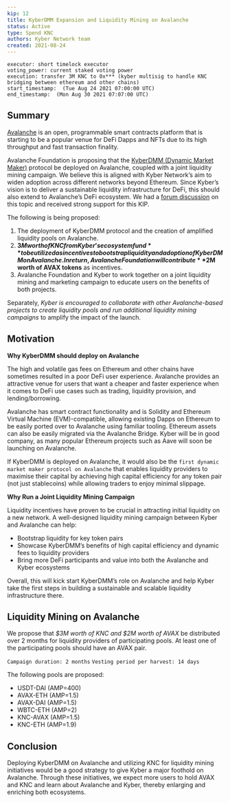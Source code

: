 ```yaml
---
kip: 12
title: KyberDMM Expansion and Liquidity Mining on Avalanche
status: Active
type: Spend KNC
authors: Kyber Network team
created: 2021-08-24
---
```


```
executor: short timelock executor
voting_power: current staked voting power
execution: transfer 3M KNC to 0x*** (kyber multisig to handle KNC bridging between ethereum and other chains)
start_timestamp:  (Tue Aug 24 2021 07:00:00 UTC)
end_timestamp:  (Mon Aug 30 2021 07:07:00 UTC)

```
## Summary

[Avalanche](https://www.avax.network/) is an open, programmable smart contracts platform that is starting to be a popular venue for DeFi Dapps and NFTs due to its high throughput and fast transaction finality.

Avalanche Foundation is proposing that the [KyberDMM (Dynamic Market Maker)](https://dmm.exchange/#/about) protocol be deployed on Avalanche, coupled with a joint liquidity mining campaign. We believe this is aligned with Kyber Network’s aim to widen adoption across different networks beyond Ethereum. Since Kyber’s vision is to deliver a sustainable liquidity infrastructure for DeFi, this should also extend to Avalanche’s DeFi ecosystem. We had a [forum discussion](https://gov.kyber.org/t/kyberdmm-deployment-and-joint-liquidity-mining-on-avalanche/315) on this topic and received strong support for this KIP.

The following is being proposed:
1. The deployment of KyberDMM protocol and the creation of amplified liquidity pools on Avalanche.
2. **$3M worth of KNC from Kyber’s ecosystem fund** to be utilized as incentives to bootstrap   liquidity and adoption of KyberDMM on Avalanche. In return, Avalanche Foundation will contribute **$2M worth of AVAX tokens** as incentives.
3. Avalanche Foundation and Kyber to work together on a joint liquidity mining and marketing campaign to educate users on the benefits of both projects.

Separately, *Kyber is encouraged to collaborate with other Avalanche-based projects to create liquidity pools and run additional liquidity mining campaigns* to amplify the impact of the launch.

## Motivation

**Why KyberDMM should deploy on Avalanche** 

The high and volatile gas fees on Ethereum and other chains have sometimes resulted in a poor DeFi user experience. Avalanche provides an attractive venue for users that want a cheaper and faster experience when it comes to DeFi use cases such as trading, liquidity provision, and lending/borrowing.

Avalanche has smart contract functionality and is Solidity and Ethereum Virtual Machine (EVM)-compatible, allowing existing Dapps on Ethereum to be easily ported over to Avalanche using familiar tooling. Ethereum assets can also be easily migrated via the Avalanche Bridge. Kyber will be in good company, as many popular Ethereum projects such as Aave will soon be launching on Avalanche.

If KyberDMM is deployed on Avalanche, it would also be the `first dynamic market maker protocol on Avalanche` that enables liquidity providers to maximise their capital by achieving high capital efficiency for any token pair (not just stablecoins) while allowing traders to enjoy minimal slippage.

**Why Run a Joint Liquidity Mining Campaign**

Liquidity incentives have proven to be crucial in attracting initial liquidity on a new network. 
A well-designed liquidity mining campaign between Kyber and Avalanche can help:
* Bootstrap liquidity for key token pairs
* Showcase KyberDMM’s benefits of high capital efficiency and dynamic fees to liquidity providers
* Bring more DeFi participants and value into both the Avalanche and Kyber ecosystems

Overall, this will kick start KyberDMM’s role on Avalanche and help Kyber take the first steps in building a sustainable and scalable liquidity infrastructure there.

## Liquidity Mining on Avalanche

We propose that *$3M worth of KNC and $2M worth of AVAX* be distributed over 2 months for liquidity providers of participating pools. At least one of the participating pools should have an AVAX pair. 

`Campaign duration: 2 months`
`Vesting period per harvest: 14 days`

The following pools are proposed:

* USDT-DAI (AMP=400)
* AVAX-ETH (AMP=1.5)
* AVAX-DAI (AMP=1.5)
* WBTC-ETH (AMP=2)
* KNC-AVAX (AMP=1.5)
* KNC-ETH (AMP=1.9)

## Conclusion

Deploying KyberDMM on Avalanche and utilizing KNC for liquidity mining initiatives would be a good strategy to give Kyber a major foothold on Avalanche. Through these initiatives, we expect more users to hold AVAX and KNC and learn about Avalanche and Kyber, thereby enlarging and enriching both ecosystems.